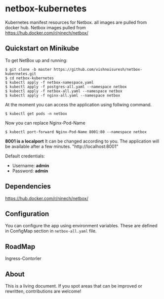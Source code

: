 # netbox-kubernetes
Kubernetes manifest resources for Netbox.  all images are pulled from docker hub. Netbox images pulled from https://hub.docker.com/r/ninech/netbox/


## Quickstart on Minikube

To get NetBox up and running:

```
$ git clone -b master https://github.com/vishnoisuresh/netbox-kubernetes.git
$ cd netbox-kubernetes
$ kubectl apply -f netbox-namespace.yaml 
$ kubectl apply -f postgres-all.yaml --namespace netbox
$ kubectl apply -f netbox-all.yaml --namespace netbox
$ kubectl apply -f nginx-all.yaml --namespace netbox
```

At the moment you can access the application using follwing command. 
```
$ kubectl get pods -n netbox
```
Now you can replace  Nginx-Pod-Name
```
$ kubectl port-forward Nginx-Pod-Name 8001:80 --namespace netbox
```
**8001 is a localport** It can be changed according to you. 
The application will be available after a few minutes.
"http://localhost:8001"

Default credentials:

* Username: **admin**
* Password: **admin**


## Dependencies
https://hub.docker.com/r/ninech/netbox/

## Configuration

You can configure the app using environment variables. These are defined in ConfigMap section in `netbox-all.yaml` file.

## RoadMap
Ingress-Contorler 

## About
This is a living document. If you spot areas that can be improved or rewritten, contributions are welcome! 
